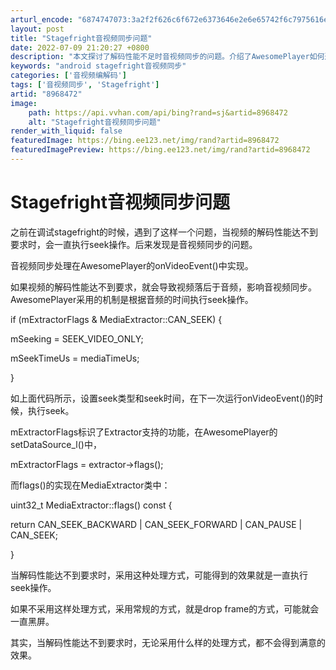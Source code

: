 ```yaml
---
arturl_encode: "6874747073:3a2f2f626c6f672e6373646e2e6e65742f6c7975616e313331:342f61727469636c652f64657461696c732f38393638343732"
layout: post
title: "Stagefright音视频同步问题"
date: 2022-07-09 21:20:27 +0800
description: "本文探讨了解码性能不足时音视频同步的问题。介绍了AwesomePlayer如何通过执行seek操作来"
keywords: "android stagefright音视频同步"
categories: ['音视频编解码']
tags: ['音视频同步', 'Stagefright']
artid: "8968472"
image:
    path: https://api.vvhan.com/api/bing?rand=sj&artid=8968472
    alt: "Stagefright音视频同步问题"
render_with_liquid: false
featuredImage: https://bing.ee123.net/img/rand?artid=8968472
featuredImagePreview: https://bing.ee123.net/img/rand?artid=8968472
---
```


# Stagefright音视频同步问题

之前在调试stagefright的时候，遇到了这样一个问题，当视频的解码性能达不到要求时，会一直执行seek操作。后来发现是音视频同步的问题。

音视频同步处理在AwesomePlayer的onVideoEvent()中实现。

如果视频的解码性能达不到要求，就会导致视频落后于音频，影响音视频同步。AwesomePlayer采用的机制是根据音频的时间执行seek操作。

if (mExtractorFlags & MediaExtractor::CAN\_SEEK) {
  
mSeeking = SEEK\_VIDEO\_ONLY;
  
mSeekTimeUs = mediaTimeUs;
  
}

如上面代码所示，设置seek类型和seek时间，在下一次运行onVideoEvent()的时候，执行seek。

mExtractorFlags标识了Extractor支持的功能，在AwesomePlayer的setDataSource\_l()中，

mExtractorFlags = extractor->flags();

而flags()的实现在MediaExtractor类中：

uint32\_t MediaExtractor::flags() const {
  
return CAN\_SEEK\_BACKWARD | CAN\_SEEK\_FORWARD | CAN\_PAUSE | CAN\_SEEK;
  
}

当解码性能达不到要求时，采用这种处理方式，可能得到的效果就是一直执行seek操作。

如果不采用这样处理方式，采用常规的方式，就是drop frame的方式，可能就会一直黑屏。

其实，当解码性能达不到要求时，无论采用什么样的处理方式，都不会得到满意的效果。